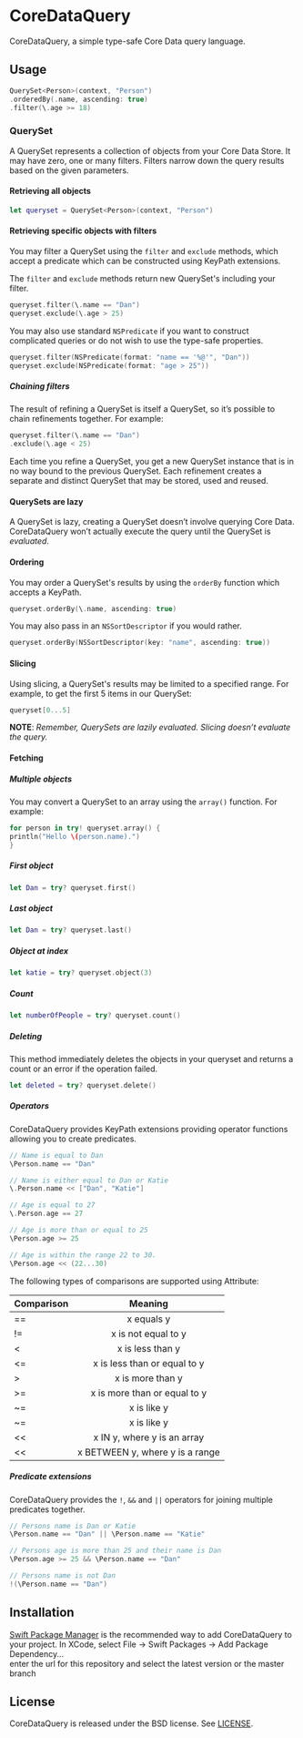 # CoreDataQuery

CoreDataQuery, a simple type-safe Core Data query language.

## Usage

```swift
QuerySet<Person>(context, "Person")
.orderedBy(.name, ascending: true)
.filter(\.age >= 18)
```

### QuerySet

A QuerySet represents a collection of objects from your Core Data Store.
It may have zero, one or many filters. Filters narrow down the query
results based on the given parameters.

#### Retrieving all objects

```swift
let queryset = QuerySet<Person>(context, "Person")
```

#### Retrieving specific objects with filters

You may filter a QuerySet using the `filter` and `exclude` methods, which
accept a predicate which can be constructed using KeyPath extensions.

The `filter` and `exclude` methods return new QuerySet's including your filter.

```swift
queryset.filter(\.name == "Dan")
queryset.exclude(\.age > 25)
```

You may also use standard `NSPredicate` if you want to construct complicated
queries or do not wish to use the type-safe properties.

```swift
queryset.filter(NSPredicate(format: "name == '%@'", "Dan"))
queryset.exclude(NSPredicate(format: "age > 25"))
```

##### Chaining filters

The result of refining a QuerySet is itself a QuerySet, so it’s possible
to chain refinements together. For example:

```swift
queryset.filter(\.name == "Dan")
.exclude(\.age < 25)
```

Each time you refine a QuerySet, you get a new QuerySet instance that is in no
way bound to the previous QuerySet. Each refinement creates a separate and
distinct QuerySet that may be stored, used and reused.

#### QuerySets are lazy

A QuerySet is lazy, creating a QuerySet doesn’t involve querying
Core Data. CoreDataQuery won’t actually execute the query until the
QuerySet is *evaluated*.

#### Ordering

You may order a QuerySet's results by using the `orderBy` function which
accepts a KeyPath.

```swift
queryset.orderBy(\.name, ascending: true)
```

You may also pass in an `NSSortDescriptor` if you would rather.

```swift
queryset.orderBy(NSSortDescriptor(key: "name", ascending: true))
```

#### Slicing

Using slicing, a QuerySet's results may be limited to a specified range. For
example, to get the first 5 items in our QuerySet:

```swift
queryset[0...5]
```

**NOTE**: *Remember, QuerySets are lazily evaluated. Slicing doesn’t evaluate the query.*

#### Fetching

##### Multiple objects

You may convert a QuerySet to an array using the `array()` function. For example:

```swift
for person in try! queryset.array() {
println("Hello \(person.name).")
}
```

##### First object

```swift
let Dan = try? queryset.first()
```

##### Last object

```swift
let Dan = try? queryset.last()
```

##### Object at index

```swift
let katie = try? queryset.object(3)
```

##### Count

```swift
let numberOfPeople = try? queryset.count()
```

##### Deleting

This method immediately deletes the objects in your queryset and returns a
count or an error if the operation failed.

```swift
let deleted = try? queryset.delete()
```

##### Operators

CoreDataQuery provides KeyPath extensions providing operator functions allowing you
to create predicates.

```swift
// Name is equal to Dan
\Person.name == "Dan"

// Name is either equal to Dan or Katie
\.Person.name << ["Dan", "Katie"]

// Age is equal to 27
\.Person.age == 27

// Age is more than or equal to 25
\Person.age >= 25

// Age is within the range 22 to 30.
\Person.age << (22...30)
```

The following types of comparisons are supported using Attribute:

| Comparison | Meaning |
| ------- |:--------:|
| == | x equals y |
| != | x is not equal to y |
| < | x is less than y |
| <= | x is less than or equal to y |
| > | x is more than y |
| >= | x is more than or equal to y |
| ~= | x is like y |
| ~= | x is like y |
| << | x IN y, where y is an array |
| << | x BETWEEN y, where y is a range |

##### Predicate extensions

CoreDataQuery provides the `!`, `&&` and `||` operators for joining multiple predicates together.

```swift
// Persons name is Dan or Katie
\Person.name == "Dan" || \Person.name == "Katie"

// Persons age is more than 25 and their name is Dan
\Person.age >= 25 && \Person.name == "Dan"

// Persons name is not Dan
!(\Person.name == "Dan")
```

## Installation

[Swift Package Manager](https://swift.org/package-manager/) is the recommended way to add CoreDataQuery to
your project. In XCode, select File -> Swift Packages -> Add Package Dependency...  
enter the url for this repository and select the latest version or the master branch


## License

CoreDataQuery is released under the BSD license. See [LICENSE](LICENSE).
